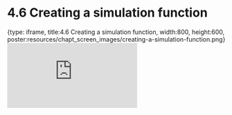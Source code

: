# 4.6 Creating a simulation function
 
{type: iframe, title:4.6 Creating a simulation function, width:800, height:600, poster:resources/chapt_screen_images/creating-a-simulation-function.png}
![](https://stephaniemyan.github.io/hgv_modules/no_toc/creating-a-simulation-function.html)
 

 
